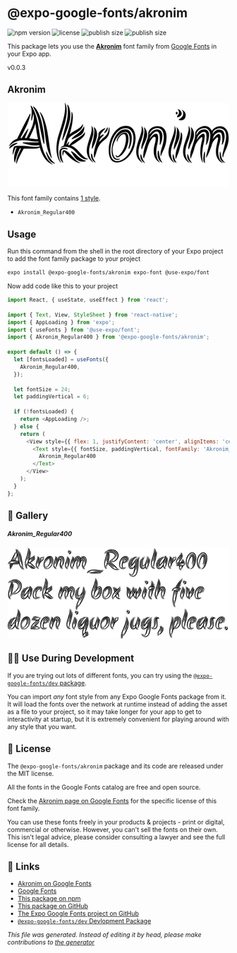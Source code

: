 # @expo-google-fonts/akronim

![npm version](https://flat.badgen.net/npm/v/@expo-google-fonts/akronim)
![license](https://flat.badgen.net/github/license/expo/google-fonts)
![publish size](https://flat.badgen.net/packagephobia/install/@expo-google-fonts/akronim)
![publish size](https://flat.badgen.net/packagephobia/publish/@expo-google-fonts/akronim)

This package lets you use the [**Akronim**](https://fonts.google.com/specimen/Akronim) font family from [Google Fonts](https://fonts.google.com/) in your Expo app.

v0.0.3

## Akronim

![Akronim](./font-family.png)

This font family contains [1 style](#gallery).

- `Akronim_Regular400`

## Usage

Run this command from the shell in the root directory of your Expo project to add the font family package to your project
```sh
expo install @expo-google-fonts/akronim expo-font @use-expo/font
```

Now add code like this to your project
```js
import React, { useState, useEffect } from 'react';

import { Text, View, StyleSheet } from 'react-native';
import { AppLoading } from 'expo';
import { useFonts } from '@use-expo/font';
import { Akronim_Regular400 } from '@expo-google-fonts/akronim';

export default () => {
  let [fontsLoaded] = useFonts({
    Akronim_Regular400,
  });

  let fontSize = 24;
  let paddingVertical = 6;

  if (!fontsLoaded) {
    return <AppLoading />;
  } else {
    return (
      <View style={{ flex: 1, justifyContent: 'center', alignItems: 'center' }}>
        <Text style={{ fontSize, paddingVertical, fontFamily: 'Akronim_Regular400' }}>
          Akronim_Regular400
        </Text>
      </View>
    );
  }
};

```

## 🔡 Gallery

##### Akronim_Regular400
![Akronim_Regular400](./bb077a1601fc7353abf83d6f7e667b5c1ff47a853f2a90f466be1dd738f4e6a1.ttf.png)


## 👩‍💻 Use During Development

If you are trying out lots of different fonts, you can try using the [`@expo-google-fonts/dev` package](https://github.com/expo/google-fonts/tree/master/font-packages/dev#readme).

You can import *any* font style from any Expo Google Fonts package from it. It will load the fonts
over the network at runtime instead of adding the asset as a file to your project, so it may take longer
for your app to get to interactivity at startup, but it is extremely convenient
for playing around with any style that you want.

## 📖 License

The `@expo-google-fonts/akronim` package and its code are released under the MIT license.

All the fonts in the Google Fonts catalog are free and open source.

Check the [Akronim page on Google Fonts](https://fonts.google.com/specimen/Akronim) for the specific license of this font family.

You can use these fonts freely in your products & projects - print or digital, commercial or otherwise. However, you can't sell the fonts on their own. This isn't legal advice, please consider consulting a lawyer and see the full license for all details.

## 🔗 Links

- [Akronim on Google Fonts](https://fonts.google.com/specimen/Akronim)
- [Google Fonts](https://fonts.google.com/)
- [This package on npm](https://www.npmjs.com/package/@expo-google-fonts/akronim)
- [This package on GitHub](https://github.com/expo/google-fonts/tree/master/font-packages/akronim)
- [The Expo Google Fonts project on GitHub](https://github.com/expo/google-fonts)
- [`@expo-google-fonts/dev` Devlopment Package](https://github.com/expo/google-fonts/tree/master/font-packages/dev)


*This file was generated. Instead of editing it by head, please make contributions to [the generator](https://github.com/expo/google-fonts/tree/master/packages/generator)*
